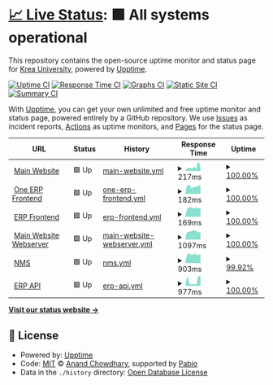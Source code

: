 # [📈 Live Status](https://statuspage.krea.edu.in): <!--live status--> **🟩 All systems operational**

This repository contains the open-source uptime monitor and status page for [Krea University](https://statuspage.krea.edu.in), powered by [Upptime](https://github.com/upptime/upptime).

[![Uptime CI](https://github.com/Krea-University/upptime/workflows/Uptime%20CI/badge.svg)](https://github.com/Krea-University/upptime/actions?query=workflow%3A%22Uptime+CI%22)
[![Response Time CI](https://github.com/Krea-University/upptime/workflows/Response%20Time%20CI/badge.svg)](https://github.com/Krea-University/upptime/actions?query=workflow%3A%22Response+Time+CI%22)
[![Graphs CI](https://github.com/Krea-University/upptime/workflows/Graphs%20CI/badge.svg)](https://github.com/Krea-University/upptime/actions?query=workflow%3A%22Graphs+CI%22)
[![Static Site CI](https://github.com/Krea-University/upptime/workflows/Static%20Site%20CI/badge.svg)](https://github.com/Krea-University/upptime/actions?query=workflow%3A%22Static+Site+CI%22)
[![Summary CI](https://github.com/Krea-University/upptime/workflows/Summary%20CI/badge.svg)](https://github.com/Krea-University/upptime/actions?query=workflow%3A%22Summary+CI%22)

With [Upptime](https://upptime.js.org), you can get your own unlimited and free uptime monitor and status page, powered entirely by a GitHub repository. We use [Issues](https://github.com/Krea-University/upptime/issues) as incident reports, [Actions](https://github.com/Krea-University/upptime/actions) as uptime monitors, and [Pages](https://statuspage.krea.edu.in) for the status page.

<!--start: status pages-->
<!-- This summary is generated by Upptime (https://github.com/upptime/upptime) -->
<!-- Do not edit this manually, your changes will be overwritten -->
<!-- prettier-ignore -->
| URL | Status | History | Response Time | Uptime |
| --- | ------ | ------- | ------------- | ------ |
| <img alt="" src="https://icons.duckduckgo.com/ip3/krea.edu.in.ico" height="13"> [Main Website](https://krea.edu.in) | 🟩 Up | [main-website.yml](https://github.com/Krea-University/upptime/commits/HEAD/history/main-website.yml) | <details><summary><img alt="Response time graph" src="./graphs/main-website/response-time-week.png" height="20"> 217ms</summary><br><a href="https://statuspage.krea.edu.in/history/main-website"><img alt="Response time 201" src="https://img.shields.io/endpoint?url=https%3A%2F%2Fraw.githubusercontent.com%2FKrea-University%2Fupptime%2FHEAD%2Fapi%2Fmain-website%2Fresponse-time.json"></a><br><a href="https://statuspage.krea.edu.in/history/main-website"><img alt="24-hour response time 176" src="https://img.shields.io/endpoint?url=https%3A%2F%2Fraw.githubusercontent.com%2FKrea-University%2Fupptime%2FHEAD%2Fapi%2Fmain-website%2Fresponse-time-day.json"></a><br><a href="https://statuspage.krea.edu.in/history/main-website"><img alt="7-day response time 217" src="https://img.shields.io/endpoint?url=https%3A%2F%2Fraw.githubusercontent.com%2FKrea-University%2Fupptime%2FHEAD%2Fapi%2Fmain-website%2Fresponse-time-week.json"></a><br><a href="https://statuspage.krea.edu.in/history/main-website"><img alt="30-day response time 194" src="https://img.shields.io/endpoint?url=https%3A%2F%2Fraw.githubusercontent.com%2FKrea-University%2Fupptime%2FHEAD%2Fapi%2Fmain-website%2Fresponse-time-month.json"></a><br><a href="https://statuspage.krea.edu.in/history/main-website"><img alt="1-year response time 201" src="https://img.shields.io/endpoint?url=https%3A%2F%2Fraw.githubusercontent.com%2FKrea-University%2Fupptime%2FHEAD%2Fapi%2Fmain-website%2Fresponse-time-year.json"></a></details> | <details><summary><a href="https://statuspage.krea.edu.in/history/main-website">100.00%</a></summary><a href="https://statuspage.krea.edu.in/history/main-website"><img alt="All-time uptime 100.00%" src="https://img.shields.io/endpoint?url=https%3A%2F%2Fraw.githubusercontent.com%2FKrea-University%2Fupptime%2FHEAD%2Fapi%2Fmain-website%2Fuptime.json"></a><br><a href="https://statuspage.krea.edu.in/history/main-website"><img alt="24-hour uptime 100.00%" src="https://img.shields.io/endpoint?url=https%3A%2F%2Fraw.githubusercontent.com%2FKrea-University%2Fupptime%2FHEAD%2Fapi%2Fmain-website%2Fuptime-day.json"></a><br><a href="https://statuspage.krea.edu.in/history/main-website"><img alt="7-day uptime 100.00%" src="https://img.shields.io/endpoint?url=https%3A%2F%2Fraw.githubusercontent.com%2FKrea-University%2Fupptime%2FHEAD%2Fapi%2Fmain-website%2Fuptime-week.json"></a><br><a href="https://statuspage.krea.edu.in/history/main-website"><img alt="30-day uptime 100.00%" src="https://img.shields.io/endpoint?url=https%3A%2F%2Fraw.githubusercontent.com%2FKrea-University%2Fupptime%2FHEAD%2Fapi%2Fmain-website%2Fuptime-month.json"></a><br><a href="https://statuspage.krea.edu.in/history/main-website"><img alt="1-year uptime 100.00%" src="https://img.shields.io/endpoint?url=https%3A%2F%2Fraw.githubusercontent.com%2FKrea-University%2Fupptime%2FHEAD%2Fapi%2Fmain-website%2Fuptime-year.json"></a></details>
| <img alt="" src="https://icons.duckduckgo.com/ip3/oneerp.krea.edu.in.ico" height="13"> [One ERP Frontend](https://oneerp.krea.edu.in) | 🟩 Up | [one-erp-frontend.yml](https://github.com/Krea-University/upptime/commits/HEAD/history/one-erp-frontend.yml) | <details><summary><img alt="Response time graph" src="./graphs/one-erp-frontend/response-time-week.png" height="20"> 182ms</summary><br><a href="https://statuspage.krea.edu.in/history/one-erp-frontend"><img alt="Response time 182" src="https://img.shields.io/endpoint?url=https%3A%2F%2Fraw.githubusercontent.com%2FKrea-University%2Fupptime%2FHEAD%2Fapi%2Fone-erp-frontend%2Fresponse-time.json"></a><br><a href="https://statuspage.krea.edu.in/history/one-erp-frontend"><img alt="24-hour response time 196" src="https://img.shields.io/endpoint?url=https%3A%2F%2Fraw.githubusercontent.com%2FKrea-University%2Fupptime%2FHEAD%2Fapi%2Fone-erp-frontend%2Fresponse-time-day.json"></a><br><a href="https://statuspage.krea.edu.in/history/one-erp-frontend"><img alt="7-day response time 182" src="https://img.shields.io/endpoint?url=https%3A%2F%2Fraw.githubusercontent.com%2FKrea-University%2Fupptime%2FHEAD%2Fapi%2Fone-erp-frontend%2Fresponse-time-week.json"></a><br><a href="https://statuspage.krea.edu.in/history/one-erp-frontend"><img alt="30-day response time 211" src="https://img.shields.io/endpoint?url=https%3A%2F%2Fraw.githubusercontent.com%2FKrea-University%2Fupptime%2FHEAD%2Fapi%2Fone-erp-frontend%2Fresponse-time-month.json"></a><br><a href="https://statuspage.krea.edu.in/history/one-erp-frontend"><img alt="1-year response time 182" src="https://img.shields.io/endpoint?url=https%3A%2F%2Fraw.githubusercontent.com%2FKrea-University%2Fupptime%2FHEAD%2Fapi%2Fone-erp-frontend%2Fresponse-time-year.json"></a></details> | <details><summary><a href="https://statuspage.krea.edu.in/history/one-erp-frontend">100.00%</a></summary><a href="https://statuspage.krea.edu.in/history/one-erp-frontend"><img alt="All-time uptime 100.00%" src="https://img.shields.io/endpoint?url=https%3A%2F%2Fraw.githubusercontent.com%2FKrea-University%2Fupptime%2FHEAD%2Fapi%2Fone-erp-frontend%2Fuptime.json"></a><br><a href="https://statuspage.krea.edu.in/history/one-erp-frontend"><img alt="24-hour uptime 100.00%" src="https://img.shields.io/endpoint?url=https%3A%2F%2Fraw.githubusercontent.com%2FKrea-University%2Fupptime%2FHEAD%2Fapi%2Fone-erp-frontend%2Fuptime-day.json"></a><br><a href="https://statuspage.krea.edu.in/history/one-erp-frontend"><img alt="7-day uptime 100.00%" src="https://img.shields.io/endpoint?url=https%3A%2F%2Fraw.githubusercontent.com%2FKrea-University%2Fupptime%2FHEAD%2Fapi%2Fone-erp-frontend%2Fuptime-week.json"></a><br><a href="https://statuspage.krea.edu.in/history/one-erp-frontend"><img alt="30-day uptime 100.00%" src="https://img.shields.io/endpoint?url=https%3A%2F%2Fraw.githubusercontent.com%2FKrea-University%2Fupptime%2FHEAD%2Fapi%2Fone-erp-frontend%2Fuptime-month.json"></a><br><a href="https://statuspage.krea.edu.in/history/one-erp-frontend"><img alt="1-year uptime 100.00%" src="https://img.shields.io/endpoint?url=https%3A%2F%2Fraw.githubusercontent.com%2FKrea-University%2Fupptime%2FHEAD%2Fapi%2Fone-erp-frontend%2Fuptime-year.json"></a></details>
| <img alt="" src="https://icons.duckduckgo.com/ip3/erp.krea.edu.in.ico" height="13"> [ERP Frontend](https://erp.krea.edu.in) | 🟩 Up | [erp-frontend.yml](https://github.com/Krea-University/upptime/commits/HEAD/history/erp-frontend.yml) | <details><summary><img alt="Response time graph" src="./graphs/erp-frontend/response-time-week.png" height="20"> 169ms</summary><br><a href="https://statuspage.krea.edu.in/history/erp-frontend"><img alt="Response time 178" src="https://img.shields.io/endpoint?url=https%3A%2F%2Fraw.githubusercontent.com%2FKrea-University%2Fupptime%2FHEAD%2Fapi%2Ferp-frontend%2Fresponse-time.json"></a><br><a href="https://statuspage.krea.edu.in/history/erp-frontend"><img alt="24-hour response time 166" src="https://img.shields.io/endpoint?url=https%3A%2F%2Fraw.githubusercontent.com%2FKrea-University%2Fupptime%2FHEAD%2Fapi%2Ferp-frontend%2Fresponse-time-day.json"></a><br><a href="https://statuspage.krea.edu.in/history/erp-frontend"><img alt="7-day response time 169" src="https://img.shields.io/endpoint?url=https%3A%2F%2Fraw.githubusercontent.com%2FKrea-University%2Fupptime%2FHEAD%2Fapi%2Ferp-frontend%2Fresponse-time-week.json"></a><br><a href="https://statuspage.krea.edu.in/history/erp-frontend"><img alt="30-day response time 170" src="https://img.shields.io/endpoint?url=https%3A%2F%2Fraw.githubusercontent.com%2FKrea-University%2Fupptime%2FHEAD%2Fapi%2Ferp-frontend%2Fresponse-time-month.json"></a><br><a href="https://statuspage.krea.edu.in/history/erp-frontend"><img alt="1-year response time 178" src="https://img.shields.io/endpoint?url=https%3A%2F%2Fraw.githubusercontent.com%2FKrea-University%2Fupptime%2FHEAD%2Fapi%2Ferp-frontend%2Fresponse-time-year.json"></a></details> | <details><summary><a href="https://statuspage.krea.edu.in/history/erp-frontend">100.00%</a></summary><a href="https://statuspage.krea.edu.in/history/erp-frontend"><img alt="All-time uptime 100.00%" src="https://img.shields.io/endpoint?url=https%3A%2F%2Fraw.githubusercontent.com%2FKrea-University%2Fupptime%2FHEAD%2Fapi%2Ferp-frontend%2Fuptime.json"></a><br><a href="https://statuspage.krea.edu.in/history/erp-frontend"><img alt="24-hour uptime 100.00%" src="https://img.shields.io/endpoint?url=https%3A%2F%2Fraw.githubusercontent.com%2FKrea-University%2Fupptime%2FHEAD%2Fapi%2Ferp-frontend%2Fuptime-day.json"></a><br><a href="https://statuspage.krea.edu.in/history/erp-frontend"><img alt="7-day uptime 100.00%" src="https://img.shields.io/endpoint?url=https%3A%2F%2Fraw.githubusercontent.com%2FKrea-University%2Fupptime%2FHEAD%2Fapi%2Ferp-frontend%2Fuptime-week.json"></a><br><a href="https://statuspage.krea.edu.in/history/erp-frontend"><img alt="30-day uptime 100.00%" src="https://img.shields.io/endpoint?url=https%3A%2F%2Fraw.githubusercontent.com%2FKrea-University%2Fupptime%2FHEAD%2Fapi%2Ferp-frontend%2Fuptime-month.json"></a><br><a href="https://statuspage.krea.edu.in/history/erp-frontend"><img alt="1-year uptime 100.00%" src="https://img.shields.io/endpoint?url=https%3A%2F%2Fraw.githubusercontent.com%2FKrea-University%2Fupptime%2FHEAD%2Fapi%2Ferp-frontend%2Fuptime-year.json"></a></details>
| <img alt="" src="https://icons.duckduckgo.com/ip3/hostinger.krea.edu.in.ico" height="13"> [Main Website Webserver](https://hostinger.krea.edu.in) | 🟩 Up | [main-website-webserver.yml](https://github.com/Krea-University/upptime/commits/HEAD/history/main-website-webserver.yml) | <details><summary><img alt="Response time graph" src="./graphs/main-website-webserver/response-time-week.png" height="20"> 1097ms</summary><br><a href="https://statuspage.krea.edu.in/history/main-website-webserver"><img alt="Response time 1090" src="https://img.shields.io/endpoint?url=https%3A%2F%2Fraw.githubusercontent.com%2FKrea-University%2Fupptime%2FHEAD%2Fapi%2Fmain-website-webserver%2Fresponse-time.json"></a><br><a href="https://statuspage.krea.edu.in/history/main-website-webserver"><img alt="24-hour response time 990" src="https://img.shields.io/endpoint?url=https%3A%2F%2Fraw.githubusercontent.com%2FKrea-University%2Fupptime%2FHEAD%2Fapi%2Fmain-website-webserver%2Fresponse-time-day.json"></a><br><a href="https://statuspage.krea.edu.in/history/main-website-webserver"><img alt="7-day response time 1097" src="https://img.shields.io/endpoint?url=https%3A%2F%2Fraw.githubusercontent.com%2FKrea-University%2Fupptime%2FHEAD%2Fapi%2Fmain-website-webserver%2Fresponse-time-week.json"></a><br><a href="https://statuspage.krea.edu.in/history/main-website-webserver"><img alt="30-day response time 1101" src="https://img.shields.io/endpoint?url=https%3A%2F%2Fraw.githubusercontent.com%2FKrea-University%2Fupptime%2FHEAD%2Fapi%2Fmain-website-webserver%2Fresponse-time-month.json"></a><br><a href="https://statuspage.krea.edu.in/history/main-website-webserver"><img alt="1-year response time 1090" src="https://img.shields.io/endpoint?url=https%3A%2F%2Fraw.githubusercontent.com%2FKrea-University%2Fupptime%2FHEAD%2Fapi%2Fmain-website-webserver%2Fresponse-time-year.json"></a></details> | <details><summary><a href="https://statuspage.krea.edu.in/history/main-website-webserver">100.00%</a></summary><a href="https://statuspage.krea.edu.in/history/main-website-webserver"><img alt="All-time uptime 99.95%" src="https://img.shields.io/endpoint?url=https%3A%2F%2Fraw.githubusercontent.com%2FKrea-University%2Fupptime%2FHEAD%2Fapi%2Fmain-website-webserver%2Fuptime.json"></a><br><a href="https://statuspage.krea.edu.in/history/main-website-webserver"><img alt="24-hour uptime 100.00%" src="https://img.shields.io/endpoint?url=https%3A%2F%2Fraw.githubusercontent.com%2FKrea-University%2Fupptime%2FHEAD%2Fapi%2Fmain-website-webserver%2Fuptime-day.json"></a><br><a href="https://statuspage.krea.edu.in/history/main-website-webserver"><img alt="7-day uptime 100.00%" src="https://img.shields.io/endpoint?url=https%3A%2F%2Fraw.githubusercontent.com%2FKrea-University%2Fupptime%2FHEAD%2Fapi%2Fmain-website-webserver%2Fuptime-week.json"></a><br><a href="https://statuspage.krea.edu.in/history/main-website-webserver"><img alt="30-day uptime 100.00%" src="https://img.shields.io/endpoint?url=https%3A%2F%2Fraw.githubusercontent.com%2FKrea-University%2Fupptime%2FHEAD%2Fapi%2Fmain-website-webserver%2Fuptime-month.json"></a><br><a href="https://statuspage.krea.edu.in/history/main-website-webserver"><img alt="1-year uptime 99.95%" src="https://img.shields.io/endpoint?url=https%3A%2F%2Fraw.githubusercontent.com%2FKrea-University%2Fupptime%2FHEAD%2Fapi%2Fmain-website-webserver%2Fuptime-year.json"></a></details>
| <img alt="" src="https://icons.duckduckgo.com/ip3/sc-nms.krea.edu.in.ico" height="13"> [NMS](https://sc-nms.krea.edu.in) | 🟩 Up | [nms.yml](https://github.com/Krea-University/upptime/commits/HEAD/history/nms.yml) | <details><summary><img alt="Response time graph" src="./graphs/nms/response-time-week.png" height="20"> 903ms</summary><br><a href="https://statuspage.krea.edu.in/history/nms"><img alt="Response time 974" src="https://img.shields.io/endpoint?url=https%3A%2F%2Fraw.githubusercontent.com%2FKrea-University%2Fupptime%2FHEAD%2Fapi%2Fnms%2Fresponse-time.json"></a><br><a href="https://statuspage.krea.edu.in/history/nms"><img alt="24-hour response time 668" src="https://img.shields.io/endpoint?url=https%3A%2F%2Fraw.githubusercontent.com%2FKrea-University%2Fupptime%2FHEAD%2Fapi%2Fnms%2Fresponse-time-day.json"></a><br><a href="https://statuspage.krea.edu.in/history/nms"><img alt="7-day response time 903" src="https://img.shields.io/endpoint?url=https%3A%2F%2Fraw.githubusercontent.com%2FKrea-University%2Fupptime%2FHEAD%2Fapi%2Fnms%2Fresponse-time-week.json"></a><br><a href="https://statuspage.krea.edu.in/history/nms"><img alt="30-day response time 984" src="https://img.shields.io/endpoint?url=https%3A%2F%2Fraw.githubusercontent.com%2FKrea-University%2Fupptime%2FHEAD%2Fapi%2Fnms%2Fresponse-time-month.json"></a><br><a href="https://statuspage.krea.edu.in/history/nms"><img alt="1-year response time 974" src="https://img.shields.io/endpoint?url=https%3A%2F%2Fraw.githubusercontent.com%2FKrea-University%2Fupptime%2FHEAD%2Fapi%2Fnms%2Fresponse-time-year.json"></a></details> | <details><summary><a href="https://statuspage.krea.edu.in/history/nms">99.92%</a></summary><a href="https://statuspage.krea.edu.in/history/nms"><img alt="All-time uptime 99.99%" src="https://img.shields.io/endpoint?url=https%3A%2F%2Fraw.githubusercontent.com%2FKrea-University%2Fupptime%2FHEAD%2Fapi%2Fnms%2Fuptime.json"></a><br><a href="https://statuspage.krea.edu.in/history/nms"><img alt="24-hour uptime 99.44%" src="https://img.shields.io/endpoint?url=https%3A%2F%2Fraw.githubusercontent.com%2FKrea-University%2Fupptime%2FHEAD%2Fapi%2Fnms%2Fuptime-day.json"></a><br><a href="https://statuspage.krea.edu.in/history/nms"><img alt="7-day uptime 99.92%" src="https://img.shields.io/endpoint?url=https%3A%2F%2Fraw.githubusercontent.com%2FKrea-University%2Fupptime%2FHEAD%2Fapi%2Fnms%2Fuptime-week.json"></a><br><a href="https://statuspage.krea.edu.in/history/nms"><img alt="30-day uptime 99.98%" src="https://img.shields.io/endpoint?url=https%3A%2F%2Fraw.githubusercontent.com%2FKrea-University%2Fupptime%2FHEAD%2Fapi%2Fnms%2Fuptime-month.json"></a><br><a href="https://statuspage.krea.edu.in/history/nms"><img alt="1-year uptime 99.99%" src="https://img.shields.io/endpoint?url=https%3A%2F%2Fraw.githubusercontent.com%2FKrea-University%2Fupptime%2FHEAD%2Fapi%2Fnms%2Fuptime-year.json"></a></details>
| <img alt="" src="https://icons.duckduckgo.com/ip3/api.erp.krea.edu.in.ico" height="13"> [ERP API](https://api.erp.krea.edu.in/heartbeat) | 🟩 Up | [erp-api.yml](https://github.com/Krea-University/upptime/commits/HEAD/history/erp-api.yml) | <details><summary><img alt="Response time graph" src="./graphs/erp-api/response-time-week.png" height="20"> 977ms</summary><br><a href="https://statuspage.krea.edu.in/history/erp-api"><img alt="Response time 912" src="https://img.shields.io/endpoint?url=https%3A%2F%2Fraw.githubusercontent.com%2FKrea-University%2Fupptime%2FHEAD%2Fapi%2Ferp-api%2Fresponse-time.json"></a><br><a href="https://statuspage.krea.edu.in/history/erp-api"><img alt="24-hour response time 1986" src="https://img.shields.io/endpoint?url=https%3A%2F%2Fraw.githubusercontent.com%2FKrea-University%2Fupptime%2FHEAD%2Fapi%2Ferp-api%2Fresponse-time-day.json"></a><br><a href="https://statuspage.krea.edu.in/history/erp-api"><img alt="7-day response time 977" src="https://img.shields.io/endpoint?url=https%3A%2F%2Fraw.githubusercontent.com%2FKrea-University%2Fupptime%2FHEAD%2Fapi%2Ferp-api%2Fresponse-time-week.json"></a><br><a href="https://statuspage.krea.edu.in/history/erp-api"><img alt="30-day response time 744" src="https://img.shields.io/endpoint?url=https%3A%2F%2Fraw.githubusercontent.com%2FKrea-University%2Fupptime%2FHEAD%2Fapi%2Ferp-api%2Fresponse-time-month.json"></a><br><a href="https://statuspage.krea.edu.in/history/erp-api"><img alt="1-year response time 912" src="https://img.shields.io/endpoint?url=https%3A%2F%2Fraw.githubusercontent.com%2FKrea-University%2Fupptime%2FHEAD%2Fapi%2Ferp-api%2Fresponse-time-year.json"></a></details> | <details><summary><a href="https://statuspage.krea.edu.in/history/erp-api">100.00%</a></summary><a href="https://statuspage.krea.edu.in/history/erp-api"><img alt="All-time uptime 100.00%" src="https://img.shields.io/endpoint?url=https%3A%2F%2Fraw.githubusercontent.com%2FKrea-University%2Fupptime%2FHEAD%2Fapi%2Ferp-api%2Fuptime.json"></a><br><a href="https://statuspage.krea.edu.in/history/erp-api"><img alt="24-hour uptime 100.00%" src="https://img.shields.io/endpoint?url=https%3A%2F%2Fraw.githubusercontent.com%2FKrea-University%2Fupptime%2FHEAD%2Fapi%2Ferp-api%2Fuptime-day.json"></a><br><a href="https://statuspage.krea.edu.in/history/erp-api"><img alt="7-day uptime 100.00%" src="https://img.shields.io/endpoint?url=https%3A%2F%2Fraw.githubusercontent.com%2FKrea-University%2Fupptime%2FHEAD%2Fapi%2Ferp-api%2Fuptime-week.json"></a><br><a href="https://statuspage.krea.edu.in/history/erp-api"><img alt="30-day uptime 100.00%" src="https://img.shields.io/endpoint?url=https%3A%2F%2Fraw.githubusercontent.com%2FKrea-University%2Fupptime%2FHEAD%2Fapi%2Ferp-api%2Fuptime-month.json"></a><br><a href="https://statuspage.krea.edu.in/history/erp-api"><img alt="1-year uptime 100.00%" src="https://img.shields.io/endpoint?url=https%3A%2F%2Fraw.githubusercontent.com%2FKrea-University%2Fupptime%2FHEAD%2Fapi%2Ferp-api%2Fuptime-year.json"></a></details>

<!--end: status pages-->

[**Visit our status website →**](https://statuspage.krea.edu.in)

## 📄 License

- Powered by: [Upptime](https://github.com/upptime/upptime)
- Code: [MIT](./LICENSE) © [Anand Chowdhary](https://anandchowdhary.com), supported by [Pabio](https://pabio.com)
- Data in the `./history` directory: [Open Database License](https://opendatacommons.org/licenses/odbl/1-0/)

